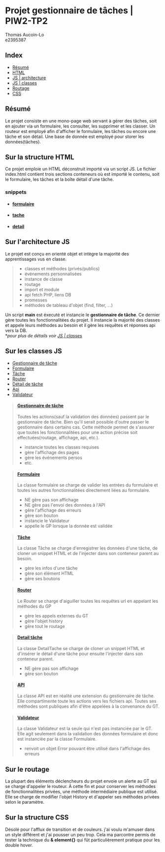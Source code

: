 
# Projet gestionnaire de tâches | PIW2-TP2

Thomas Aucoin-Lo  
e2395387

## Index

* [Résumé](#résumé)
* [HTML](#sur-la-structure-html)
* [JS | architecture](#sur-larchitecture-js)
* [JS | classes](#sur-les-classes-js)
* [Routage](#sur-le-routage)
* [CSS](#sur-la-structure-css)

## Résumé

Le projet consiste en une mono-page web servant à gérer des tâches, soit en ajouter via un formulaire,
les consulter, les supprimer et les classer.
Un routeur est employé afin d'afficher le formulaire, les tâches ou encore une tâche et son détail. 
Une base de donnée est employé pour storer les données(tâches).

## Sur la structure HTML

Ce projet emploie un HTML déconstruit importé via un script JS. Le fichier index.html contient trois sections conteneurs où est importé le contenu, soit le formulaire, les tâches et la boîte détail d'une tâche.

### snippets

* #### [formulaire](./snippets/formulaire.html)

* #### [tache](./snippets/tache.html)

* #### [detail](./snippets/detail.html)


## Sur l'architecture JS

Le projet est conçu en orienté objet et intègre la majorité des apprentissages vus en classe.

> * classes et méthodes (privés/publics)
> * événements personnalisées
> * instance de classe
> * routage
> * import et module
> * api fetch PHP, liens DB
> * promesses
> * méthodes de tableau d'objet (find, filter, ...)

Un script **main** est éxecuté et instancie le **gestionnaire de tâche**. Ce dernier gère toutes les fonctionnalitées du projet. Il instancie la majorité des classes et appele leurs méthodes au besoin et il gère les requêtes et réponses api vers la DB.   
**pour plus de détails voir [JS | classes](#sur-les-classes-js)*

## Sur les classes JS

* [Gestionnaire de tâche](#gestionnaire-de-tâche)
* [Formulaire](#formulaire-1)
* [Tâche](#tâche)
* [Router](#router)
* [Détail de tâche](#detail-tâche)
* [Api](#api)
* [Validateur](#validateur)


> #### [Gestionnaire de tâche](./assets/script/classe/GestionnaireTache.js)
> Toutes les actions(sauf la validation des données) passent par le gestionnaire de tâche. Bien qu'il serait possible d'outre passer le gestionnaire dans certains cas. Cette méthode permet de s'assurer que toutes les fonctionnalitées pour une action précise soit effectuées(routage, affichage, api, etc.). 
> * instancie toutes les classes requises
> * gère l'affichage des pages
> * gère les événements persos
> * etc.

> #### [Formulaire](./assets/script/classe/Formulaire.js)
> La classe formulaire se charge de valider les entrées du formulaire et toutes les autres fonctionnalitées directement liées au formulaire.
> * NE gère pas son affichage
> * NE gère pas l'envoi des données à l'API
> * gère l'affichage des erreurs
> * gère son bouton
> * instancie le Validateur
> * appelle le GP lorsque la donnée est validée

> #### [Tâche](./assets/script/classe/Tache.js)
> La classe Tâche se charge d'enregistrer les données d'une tâche, de cloner un snippet HTML et de l'injecter dans son conteneur parent au besoin.
> * gère les infos d'une tâche
> * gère son élément HTML
> * gère ses boutons

> #### [Router](./assets/script/classe/Router.js)
> Le Router se charge d'aiguiller toutes les requêtes url en appelant les méthodes du GP
> * gère les appels externes du GT
> * gère l'objet history 
> * gère tout le routage

> #### [Detail tâche](./assets/script/classe/DetailTache.js)
> La classe DetailTache se charge de cloner un snippet HTML et d'insérer le détail d'une tâche pour ensuite l'injecter dans son conteneur parent.
> * NE gère pas son affichage
> * gère son bouton

> #### [API](./assets/script/classe/API.js)
> La classe API est en réalité une extension du gestionnaire de tâche. Elle compartimente toute les actions vers les fichiers api. Toutes ses méthodes sont publiques afin d'être appelées à la convenance du GT.

> #### [Validateur](./assets/script/classe/Validateur.js)
> La classe Validateur est la seule qui n'est pas instanciée par le GT. Elle agit seulement dans la validation des données formulaire et donc est instanciée par la classe Formulaire.
> * renvoit un objet Error pouvant être utilisé dans l'affichage des erreurs

## Sur le routage

La plupart des éléments déclencheurs du projet envoie un alerte au GT qui se charge d'appeler le routeur.
À cette fin et pour conserver les méthodes de fonctionnalitées privées, une méthode intermédiaire publique est utilisé. Elle se charge de modifier l'objet History et d'appeler ses méthodes privées selon le paramètre. 

## Sur la structure CSS

Désolé pour l'afflux de transition et de couleurs. j'ai voulu m'amuser dans un style différent et j'ai pousser un peu trop. Cela ma parcontre permis de tester la technique du **& element{}** qui fût particulièrement pratique pour les double hover.